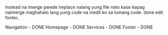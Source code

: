 Instead na imerge pwede ireplace nalang yung file nato kase kapag naimerge maghahalo lang yung code na inedit ko sa lumang code. done edit footer, 

Navigation - DONE
Homepage - DONE
Services - DONE
Footer - DONE
